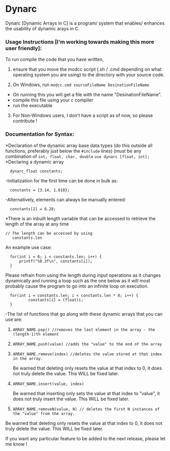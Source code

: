 # Dynarc
Dynarc [Dynamic Arrays in C] is a program/ system that enables/ enhances the usability of dynamic arays in C.

### Usage Instructions [I'm working towards making this more user friendly]:
  To run compile the code that you have written,
  1. ensure that you move the modcc script (.sh / .cmd depending on what operating system you are using)
     to the directory with your source code.
     
  2. On Windows, run ```modcc.cmd sourceFileName DesinationFileName```
   * On running this you will get a file with the name "DesinationFileName".
   * compile this file using your c compiler
   * run the executable
     
  3. For Non-Windows users, I don't have a script as of now, so please contribute !
  
### Documentation for Syntax:
  *Declaration of the dynamic array base data types (do this outside all functions, preferably just below the ```#include``` lines) (must be any combination of ```int, float, char, double```
   ```use dynarc [float, int];```  
  *Declaring a dynamic array
  ```// For example, a dynamic array of base type float would be decalred as: 
    dynarc_float constants;
  ```
  -Initialization for the first time can be done in bulk as:
  ```
    constants = {3.14, 1.618};
  ```
  -Alternatively, elements can always be manually entered:
  ```
    constants[2] = 6.28;
  ```
  *There is an inbuilt length variable that can be accessed to retrieve the length of the array at any time
  ```
  // The length can be accessed by using 
     constants.len
  ``` 
  
   An example use case:
      
  ```
    for(int i = 0; i < constants.len; i++) {
        printf("%0.3f\n", constants[i]);
    }
  ```
  Please refrain from using the length during input operations as it changes dynamically and running a loop such as the one below
  as it will most probably cause the program to go into an infinite loop on execution.
  ```
    for(int i = constants.len; i < constants.len * 8; i++) {
            constants[i] = (float)i;
    }
  ```
     
  -The list of functions that go along with these dynamic arrays that you can use are:
  1. ```ARRAY_NAME.pop() //removes the last element in the array - the (length-1)th element```
  
  2. ```ARRAY_NAME.push(value) //adds the "value" to the end of the array```
  
  3. ```ARRAY_NAME.remove(index) //deletes the value stored at that index in the array.```
      
     Be warned that deleting only resets the value at that index to 0, it does not truly delete the value. This WILL be fixed later.
     
  4. ```ARRAY_NAME.insert(value, index)```
  
     Be warned that inserting only sets the value at that index to "value", it does not truly insert the value. This WILL be fixed later.
     
  5. ```ARRAY_NAME.removeN(value, N) // deletes the first N instances of the "value" from the array.```
  
  Be warned that deleting only resets the value at that index to 0, it does not truly delete the value. This WILL be fixed later.
  
  
  
If you want any particular feature to be added to the next release, please let me know !

